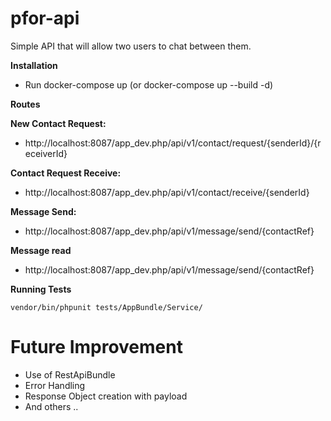 pfor-api
===========

Simple API that will allow two users to chat between them.


**Installation**

* Run docker-compose up (or docker-compose up --build -d)

**Routes**

**New Contact Request:** 
* http://localhost:8087/app_dev.php/api/v1/contact/request/{senderId}/{receiverId}

**Contact Request Receive:**
* http://localhost:8087/app_dev.php/api/v1/contact/receive/{senderId}

**Message Send:**
* http://localhost:8087/app_dev.php/api/v1/message/send/{contactRef}

**Message read**
* http://localhost:8087/app_dev.php/api/v1/message/send/{contactRef}



**Running Tests**

 `vendor/bin/phpunit tests/AppBundle/Service/`


Future Improvement
===================
* Use of RestApiBundle
* Error Handling
* Response Object creation with payload
* And others .. 
